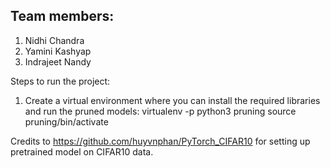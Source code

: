 ## Team members:
1. Nidhi Chandra
2. Yamini Kashyap
3. Indrajeet Nandy

Steps to run the project:
1. Create a virtual environment where you can install the required libraries and run the pruned models:
		virtualenv -p python3 pruning
    source pruning/bin/activate

Credits to https://github.com/huyvnphan/PyTorch_CIFAR10 for setting up pretrained model on CIFAR10 data.
